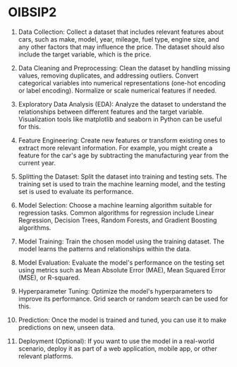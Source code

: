 # OIBSIP2
1. Data Collection:
Collect a dataset that includes relevant features about cars, such as make, model, year, mileage, fuel type, engine size, and any other factors that may influence the price. The dataset should also include the target variable, which is the price.

2. Data Cleaning and Preprocessing:
Clean the dataset by handling missing values, removing duplicates, and addressing outliers. Convert categorical variables into numerical representations (one-hot encoding or label encoding). Normalize or scale numerical features if needed.

3. Exploratory Data Analysis (EDA):
Analyze the dataset to understand the relationships between different features and the target variable. Visualization tools like matplotlib and seaborn in Python can be useful for this.

4. Feature Engineering:
Create new features or transform existing ones to extract more relevant information. For example, you might create a feature for the car's age by subtracting the manufacturing year from the current year.

5. Splitting the Dataset:
Split the dataset into training and testing sets. The training set is used to train the machine learning model, and the testing set is used to evaluate its performance.

6. Model Selection:
Choose a machine learning algorithm suitable for regression tasks. Common algorithms for regression include Linear Regression, Decision Trees, Random Forests, and Gradient Boosting algorithms.

7. Model Training:
Train the chosen model using the training dataset. The model learns the patterns and relationships within the data.

8. Model Evaluation:
Evaluate the model's performance on the testing set using metrics such as Mean Absolute Error (MAE), Mean Squared Error (MSE), or R-squared.

9. Hyperparameter Tuning:
Optimize the model's hyperparameters to improve its performance. Grid search or random search can be used for this.

10. Prediction:
Once the model is trained and tuned, you can use it to make predictions on new, unseen data.

11. Deployment (Optional):
If you want to use the model in a real-world scenario, deploy it as part of a web application, mobile app, or other relevant platforms.
